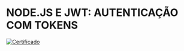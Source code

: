 # NODE.JS E JWT: AUTENTICAÇÃO COM TOKENS

[![Certificado](https://img.shields.io/badge/-Certificado-4285F4?style=flat-square&logo=certificado&logoColor=whit)](https://cursos.alura.com.br/certificate/c30606d0-602c-4034-9a65-26ecc9c586b5)
